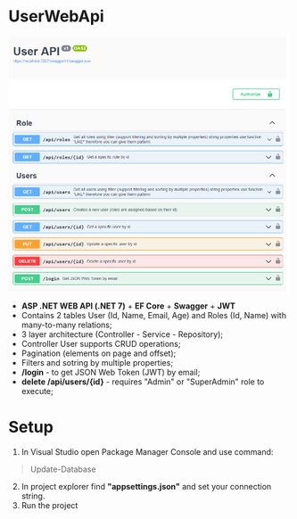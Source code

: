 ﻿# UserWebApi

![Project Preview](https://github.com/SaBog/UserWebAPI/blob/master/images/preview.png)

- **ASP .NET WEB API (.NET 7)** + **EF Core** + **Swagger** + **JWT**
- Contains 2 tables User (Id, Name, Email, Age) and Roles (Id, Name) with many-to-many relations;
- 3 layer architecture (Controller - Service - Repository);
- Controller User supports CRUD operations;
- Pagination (elements on page  and offset);
- Filters and sotring by multiple properties;
- **/login** - to get JSON Web Token (JWT)  by email;
- **delete /api/users/{id}** - requires "Admin" or "SuperAdmin" role to execute;

# Setup

1. In Visual Studio open Package Manager Console and use command:
> Update-Database

2. In project explorer find **"appsettings.json"** and set your connection string.
3. Run the project
